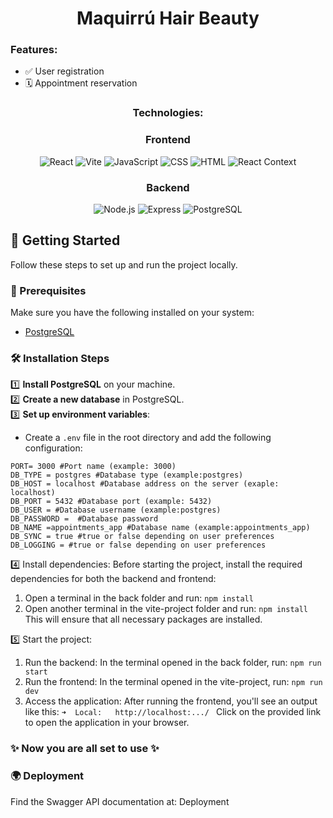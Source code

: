 <h1 align="center">Maquirrú Hair Beauty</h1>

<h3>Features:</h3>

- ✅ User registration  
- 🗓 Appointment reservation

<h3 align="center">Technologies:</h3>


<div align="center">
   
### Frontend
  
![React](https://img.shields.io/badge/React-61DAFB?style=for-the-badge&logo=react&logoColor=white)
![Vite](https://img.shields.io/badge/Vite-646CFF?style=for-the-badge&logo=vite&logoColor=white)
![JavaScript](https://img.shields.io/badge/JavaScript-F7DF1E?style=for-the-badge&logo=javascript&logoColor=black)
![CSS](https://img.shields.io/badge/CSS-1572B6?style=for-the-badge&logo=css3&logoColor=white)
![HTML](https://img.shields.io/badge/HTML-E34F26?style=for-the-badge&logo=html5&logoColor=white)
![React Context](https://img.shields.io/badge/React_Context-61DAFB?style=for-the-badge&logo=react&logoColor=white)

### Backend
   
![Node.js](https://img.shields.io/badge/Node.js-339933?style=for-the-badge&logo=node.js&logoColor=white)
![Express](https://img.shields.io/badge/Express-000000?style=for-the-badge&logo=express&logoColor=white)
![PostgreSQL](https://img.shields.io/badge/PostgreSQL-316192?style=for-the-badge&logo=postgresql&logoColor=white)

</div>

## 🚀 Getting Started

Follow these steps to set up and run the project locally.

### 📌 Prerequisites
Make sure you have the following installed on your system:
- [PostgreSQL](https://www.postgresql.org/download/)

### 🛠️ Installation Steps

1️⃣ **Install PostgreSQL** on your machine.  
2️⃣ **Create a new database** in PostgreSQL.  
3️⃣ **Set up environment variables**:  
   - Create a `.env` file in the root directory and add the following configuration:

```env
PORT= 3000 #Port name (example: 3000)
DB_TYPE = postgres #Database type (example:postgres)
DB_HOST = localhost #Database address on the server (exaple: localhost)
DB_PORT = 5432 #Database port (example: 5432)
DB_USER = #Database username (example:postgres)
DB_PASSWORD =  #Database password
DB_NAME =appointments_app #Database name (example:appointments_app)
DB_SYNC = true #true or false depending on user preferences
DB_LOGGING = #true or false depending on user preferences

```
4️⃣ Install dependencies:
Before starting the project, install the required dependencies for both the backend and frontend:
1. Open a terminal in the back folder and run:
`npm install`
2. Open another terminal in the vite-project folder and run:
`npm install`
This will ensure that all necessary packages are installed.

5️⃣ Start the project:
1. Run the backend: In the terminal opened in the back folder, run:
`npm run start`
2. Run the frontend: In the terminal opened in the vite-project, run:
`npm run dev`
3. Access the application: After running the frontend, you'll see an output like this:
`➜  Local:   http://localhost:.../ `
Click on the provided link to open the application in your browser.

### ✨ Now you are all set to use ✨

### 🌍 Deployment
Find the Swagger API documentation at: Deployment
